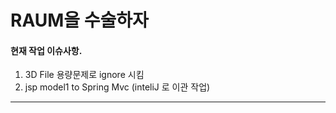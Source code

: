 # RAUM을 수술하자

#### 현재 작업 이슈사항.

1. 3D File 용량문제로 ignore 시킴
2. jsp model1 to Spring Mvc (inteliJ 로 이관 작업)
----
